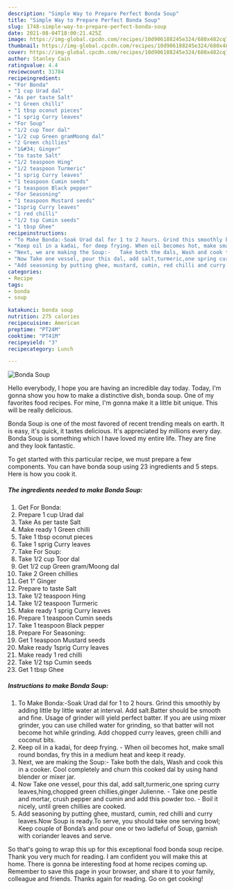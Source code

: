 ```yaml
---
description: "Simple Way to Prepare Perfect Bonda Soup"
title: "Simple Way to Prepare Perfect Bonda Soup"
slug: 1748-simple-way-to-prepare-perfect-bonda-soup
date: 2021-08-04T18:00:21.425Z
image: https://img-global.cpcdn.com/recipes/10d906188245e324/680x482cq70/bonda-soup-recipe-main-photo.jpg
thumbnail: https://img-global.cpcdn.com/recipes/10d906188245e324/680x482cq70/bonda-soup-recipe-main-photo.jpg
cover: https://img-global.cpcdn.com/recipes/10d906188245e324/680x482cq70/bonda-soup-recipe-main-photo.jpg
author: Stanley Cain
ratingvalue: 4.4
reviewcount: 31784
recipeingredient:
- "For Bonda"
- "1 cup Urad dal"
- "As per taste Salt"
- "1 Green chilli"
- "1 tbsp oconut pieces"
- "1 sprig Curry leaves"
- "For Soup"
- "1/2 cup Toor dal"
- "1/2 cup Green gramMoong dal"
- "2 Green chillies"
- "1&#34; Ginger"
- "to taste Salt"
- "1/2 teaspoon Hing"
- "1/2 teaspoon Turmeric"
- "1 sprig Curry leaves"
- "1 teaspoon Cumin seeds"
- "1 teaspoon Black pepper"
- "For Seasoning"
- "1 teaspoon Mustard seeds"
- "1sprig Curry leaves"
- "1 red chilli"
- "1/2 tsp Cumin seeds"
- "1 tbsp Ghee"
recipeinstructions:
- "To Make Bonda:-Soak Urad dal for 1 to 2 hours. Grind this smoothly by adding little by little water at interval. Add salt.Batter should be smooth and fine. Usage of grinder will yield perfect batter. If you are using mixer grinder, you can use chilled water for grinding, so that batter will not become hot while grinding. Add chopped curry leaves, green chilli and coconut bits."
- "Keep oil in a kadai, for deep frying. When oil becomes hot, make small round bondas, fry this in a medium heat and keep it ready."
- "Next, we are making the Soup:-	Take both the dals, Wash and cook this in a cooker. Cool completely and churn this cooked dal by using hand blender or mixer jar."
- "Now Take one vessel, pour this dal, add salt,turmeric,one spring curry leaves,hing,chopped green chillies,ginger Julienne.  Take one pestle and mortar, crush pepper and cumin and add this powder too. Boil it nicely, until green chillies are cooked."
- "Add seasoning by putting ghee, mustard, cumin, red chilli and curry leaves.Now Soup is ready.To serve, you should take one serving bowl; Keep couple of Bonda’s and pour one or two ladleful of Soup, garnish with coriander leaves and serve."
categories:
- Recipe
tags:
- bonda
- soup

katakunci: bonda soup 
nutrition: 275 calories
recipecuisine: American
preptime: "PT24M"
cooktime: "PT41M"
recipeyield: "3"
recipecategory: Lunch

---
```



![Bonda Soup](https://img-global.cpcdn.com/recipes/10d906188245e324/680x482cq70/bonda-soup-recipe-main-photo.jpg)

Hello everybody, I hope you are having an incredible day today. Today, I'm gonna show you how to make a distinctive dish, bonda soup. One of my favorites food recipes. For mine, I'm gonna make it a little bit unique. This will be really delicious.

Bonda Soup is one of the most favored of recent trending meals on earth. It is easy, it's quick, it tastes delicious. It's appreciated by millions every day. Bonda Soup is something which I have loved my entire life. They are fine and they look fantastic.




To get started with this particular recipe, we must prepare a few components. You can have bonda soup using 23 ingredients and 5 steps. Here is how you cook it.

<!--inarticleads1-->

##### The ingredients needed to make Bonda Soup:

1. Get For Bonda:
1. Prepare 1 cup Urad dal
1. Take As per taste Salt
1. Make ready 1 Green chilli
1. Take 1 tbsp oconut pieces
1. Take 1 sprig Curry leaves
1. Take For Soup:
1. Take 1/2 cup Toor dal
1. Get 1/2 cup Green gram/Moong dal
1. Take 2 Green chillies
1. Get 1&#34; Ginger
1. Prepare to taste Salt
1. Take 1/2 teaspoon Hing
1. Take 1/2 teaspoon Turmeric
1. Make ready 1 sprig Curry leaves
1. Prepare 1 teaspoon Cumin seeds
1. Take 1 teaspoon Black pepper
1. Prepare For Seasoning:
1. Get 1 teaspoon Mustard seeds
1. Make ready 1sprig Curry leaves
1. Make ready 1 red chilli
1. Take 1/2 tsp Cumin seeds
1. Get 1 tbsp Ghee




<!--inarticleads2-->

##### Instructions to make Bonda Soup:

1. To Make Bonda:-Soak Urad dal for 1 to 2 hours. Grind this smoothly by adding little by little water at interval. Add salt.Batter should be smooth and fine. Usage of grinder will yield perfect batter. If you are using mixer grinder, you can use chilled water for grinding, so that batter will not become hot while grinding. Add chopped curry leaves, green chilli and coconut bits.
1. Keep oil in a kadai, for deep frying. - When oil becomes hot, make small round bondas, fry this in a medium heat and keep it ready.
1. Next, we are making the Soup:-	Take both the dals, Wash and cook this in a cooker. Cool completely and churn this cooked dal by using hand blender or mixer jar.
1. Now Take one vessel, pour this dal, add salt,turmeric,one spring curry leaves,hing,chopped green chillies,ginger Julienne. -  Take one pestle and mortar, crush pepper and cumin and add this powder too. - Boil it nicely, until green chillies are cooked.
1. Add seasoning by putting ghee, mustard, cumin, red chilli and curry leaves.Now Soup is ready.To serve, you should take one serving bowl; Keep couple of Bonda’s and pour one or two ladleful of Soup, garnish with coriander leaves and serve.




So that's going to wrap this up for this exceptional food bonda soup recipe. Thank you very much for reading. I am confident you will make this at home. There is gonna be interesting food at home recipes coming up. Remember to save this page in your browser, and share it to your family, colleague and friends. Thanks again for reading. Go on get cooking!
